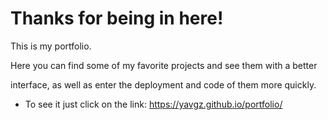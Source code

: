 # Thanks for being in here!

This is my portfolio.

Here you can find some of my favorite projects and see them with a better

interface, as well as enter the deployment and code of them more quickly.

  - To see it just click on the link: https://yavgz.github.io/portfolio/

